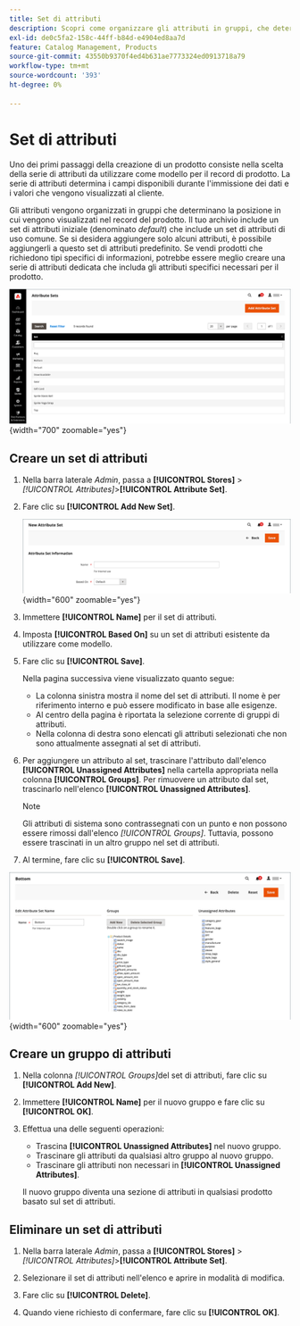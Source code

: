 ```yaml
---
title: Set di attributi
description: Scopri come organizzare gli attributi in gruppi, che determinano dove vengono visualizzati nel record del prodotto.
exl-id: de0c5fa2-158c-44ff-b84d-e4904ed8aa7d
feature: Catalog Management, Products
source-git-commit: 43550b9370f4ed4b631ae7773324ed0913718a79
workflow-type: tm+mt
source-wordcount: '393'
ht-degree: 0%

---
```


# Set di attributi

Uno dei primi passaggi della creazione di un prodotto consiste nella scelta della serie di attributi da utilizzare come modello per il record di prodotto. La serie di attributi determina i campi disponibili durante l&#39;immissione dei dati e i valori che vengono visualizzati al cliente.

Gli attributi vengono organizzati in gruppi che determinano la posizione in cui vengono visualizzati nel record del prodotto. Il tuo archivio include un set di attributi iniziale (denominato _default_) che include un set di attributi di uso comune. Se si desidera aggiungere solo alcuni attributi, è possibile aggiungerli a questo set di attributi predefinito. Se vendi prodotti che richiedono tipi specifici di informazioni, potrebbe essere meglio creare una serie di attributi dedicata che includa gli attributi specifici necessari per il prodotto.

![Set di attributi](./assets/attribute-sets.png){width="700" zoomable="yes"}

## Creare un set di attributi

1. Nella barra laterale _Admin_, passa a **[!UICONTROL Stores]** > _[!UICONTROL Attributes]_>**[!UICONTROL Attribute Set]**.

1. Fare clic su **[!UICONTROL Add New Set]**.

   ![Set di attributi - modifica nome](./assets/attribute-set-new.png){width="600" zoomable="yes"}

1. Immettere **[!UICONTROL Name]** per il set di attributi.

1. Imposta **[!UICONTROL Based On]** su un set di attributi esistente da utilizzare come modello.

1. Fare clic su **[!UICONTROL Save]**.

   Nella pagina successiva viene visualizzato quanto segue:

   - La colonna sinistra mostra il nome del set di attributi. Il nome è per riferimento interno e può essere modificato in base alle esigenze.
   - Al centro della pagina è riportata la selezione corrente di gruppi di attributi.
   - Nella colonna di destra sono elencati gli attributi selezionati che non sono attualmente assegnati al set di attributi.

1. Per aggiungere un attributo al set, trascinare l&#39;attributo dall&#39;elenco **[!UICONTROL Unassigned Attributes]** nella cartella appropriata nella colonna **[!UICONTROL Groups]**. Per rimuovere un attributo dal set, trascinarlo nell&#39;elenco **[!UICONTROL Unassigned Attributes]**.

   >[!NOTE]
   >
   >Gli attributi di sistema sono contrassegnati con un punto e non possono essere rimossi dall&#39;elenco _[!UICONTROL Groups]_. Tuttavia, possono essere trascinati in un altro gruppo nel set di attributi.

1. Al termine, fare clic su **[!UICONTROL Save]**.

![Set di attributi - modifica](./assets/attribute-set-edit.png){width="600" zoomable="yes"}

## Creare un gruppo di attributi

1. Nella colonna _[!UICONTROL Groups]_&#x200B;del set di attributi, fare clic su **[!UICONTROL Add New]**.

1. Immettere **[!UICONTROL Name]** per il nuovo gruppo e fare clic su **[!UICONTROL OK]**.

1. Effettua una delle seguenti operazioni:

   - Trascina **[!UICONTROL Unassigned Attributes]** nel nuovo gruppo.
   - Trascinare gli attributi da qualsiasi altro gruppo al nuovo gruppo.
   - Trascinare gli attributi non necessari in **[!UICONTROL Unassigned Attributes]**.

   Il nuovo gruppo diventa una sezione di attributi in qualsiasi prodotto basato sul set di attributi.

## Eliminare un set di attributi

1. Nella barra laterale _Admin_, passa a **[!UICONTROL Stores]** > _[!UICONTROL Attributes]_>**[!UICONTROL Attribute Set]**.

1. Selezionare il set di attributi nell&#39;elenco e aprire in modalità di modifica.

1. Fare clic su **[!UICONTROL Delete]**.

1. Quando viene richiesto di confermare, fare clic su **[!UICONTROL OK]**.
